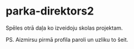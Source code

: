 # parka-direktors2
Spēles otrā daļa ko izveidoju skolas projektam.

PS. Aizmirsu pirmā profila paroli un uzliku to šeit.
